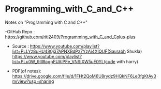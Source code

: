 # Programming_with_C_and_C++
Notes on "Programming with C and C++"

-GitHub Repo : https://github.com/riti2409/Programming_with_C_and_Cplus-plus

- Source : https://www.youtube.com/playlist?list=PLLYz8uHU480j37APNXBdPz7YzAi4XlQUF(Saurabh Shukla) 
 https://www.youtube.com/playlist?list=PLu0W_9lII9agpFUAlPFe_VNSlXW5uE0YL(code with harry)

- PDF(of notes): https://drive.google.com/file/d/1FHt2QoM6U8rydz9HQkNF6Le0fgKtAy3m/view?usp=sharing
